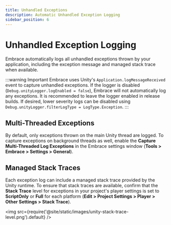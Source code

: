 ```yaml
---
title: Unhandled Exceptions
description: Automatic Unhandled Exception Logging
sidebar_position: 6
---
```


# Unhandled Exception Logging

Embrace automatically logs all unhandled exceptions thrown by your application, including the exception message and managed stack trace when available. 

:::warning Important
 Embrace uses Unity's `Application.logMessageReceived` event to capture unhandled exceptions. If the logger is disabled (`Debug.unityLogger.logEnabled = false`), Embrace will not automatically log any exceptions. It is recommended to leave the logger enabled in release builds. If desired, lower severity logs can be disabled using `Debug.unityLogger.filterLogType = LogType.Exception`. 
:::

## Multi-Threaded Exceptions

By default, only exceptions thrown on the main Unity thread are logged. To capture exceptions on background threads as well, enable the **Capture Multi-Threaded Log Exceptions** in the Embrace settings window (**Tools > Embrace > Settings > General**).

## Managed Stack Traces

Each exception log can include a managed stack trace provided by the Unity runtime. To ensure that stack traces are available, confirm that the **Stack Trace** level for exceptions in your project's player settings is set to **ScriptOnly** or **Full** for each platform (**Edit > Project Settings > Player > Other Settings > Stack Trace**).

<img src={require('@site/static/images/unity-stack-trace-level.png').default} />
